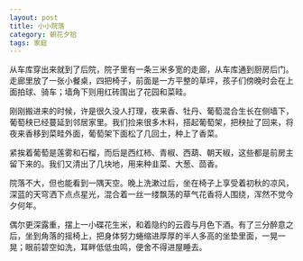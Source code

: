 ```yaml
---
layout: post
title: 小小院落
category: 朝花夕拾
tags: 家庭
---
```


从车库穿出来就到了后院，院子里有一条三米多宽的走廊，从车库通到厨房后门。走廊里放了一张小餐桌，四把椅子，前面是一方平整的草坪，孩子们傍晚时会在上面拍球、骑车；墙角下则用红砖围出了花园和菜畦。

刚刚搬进来的时候，许是很久没人打理，夜来香、牡丹、葡萄混合生长在侧墙下，葡萄秧已经蔓延到邻居家里。我们捡来很多木料，搭起葡萄架，把秧扯了回来，将夜来香移到菜畦外面，葡萄架下面松了几回土，种上了香菜。

紧挨着葡萄是莲雾和石榴，而后是西红柿、青椒、西葫、朝天椒，这些都是前房主留下来的。我们又清出了几块地，用来种韭菜、大葱、茴香。

院落不大，但也能看到一隅天空。晚上洗漱过后，坐在椅子上享受着初秋的凉风，深蓝的天穹洒下点点星光，混合着一丝一缕飘荡的草气花香将人围绕，浑然不觉今夕何年。

偶尔更深露重，摆上一小碟花生米，和着隐约的云霞与月色下酒。有了三分醉意之后，坐到角落的摇椅上，把身体努力蜷缩进厚厚的半人多高的坐垫里面，一晃一晃；眼前碧空如洗，耳畔低低虫鸣，便舍不得进屋睡去。
